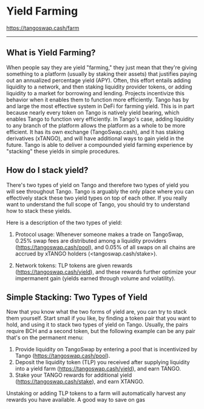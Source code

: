 # Yield Farming

<https://tangoswap.cash/farm>

---

## What is Yield Farming? 

When people say they are yield "farming," they just mean that they're giving something to a platform (usually by staking their assets) that justifies paying out an annualized percentage yield (APY). Often, this effort entails adding liquidity to a network, and then staking liquidity provider tokens, or adding liquidity to a market for borrowing and lending. Projects incentivize this behavior when it enables them to function more efficiently. Tango has by and large the most effective system in DeFi for farming yield. This is in part because nearly every token on Tango is natively yield bearing, which enables Tango to function very efficiently. In Tango's case, adding liquidity to any branch of the platform allows the platform as a whole to be more efficient. It has its own exchange (TangoSwap.cash), and it has staking derivatives (xTANGO), and will have additional ways to gain yield in the future. Tango is able to deliver a compounded yield farming experience by "stacking" these yields in simple procedures.

## How do I stack yield?

There's two types of yield on Tango and therefore two types of yield you will see throughout Tango. Tango is arguably the only place where you can effectively stack these two yield types on top of each other. If you really want to understand the full scope of Tango, you should try to understand how to stack these yields. 

Here is a description of the two types of yield:

1. Protocol usage: Whenever someone makes a trade on TangoSwap, 0.25% swap fees are distributed among a liquidity providers (<https://tangoswap.cash/pool>), and 0.05% of all swaps on all chains are accrued by xTANGO holders (<tangoswap.cash/stake>).

2. Network tokens: TLP tokens are given rewards (<https://tangoswap.cash/yield>), and these rewards further optimize your impermanent gain (yields earned through volume and volatility).

## Simple Stacking: Two Types of Yield
Now that you know what the two forms of yield are, you can try to stack them yourself. Start small if you like, by finding a token pair that you want to hold, and using it to stack two types of yield on Tango. Usually, the pairs require BCH and a second token, but the following example can be any pair that's on the permanent menu:

1. Provide liquidity on TangoSwap by entering a pool that is incentivized by Tango (<https://tangoswap.cash/pool>).
2. Deposit the liquidity token (TLP) you received after supplying liquidity into a yield farm (<https://tangoswap.cash/yield>), and earn TANGO.
3. Stake your TANGO rewards for additional yield (<https://tangoswap.cash/stake>), and earn XTANGO.

Unstaking or adding TLP tokens to a farm will automatically harvest any rewards you have available. A good way to save on gas
